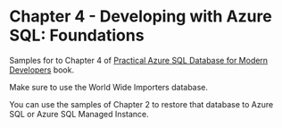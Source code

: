 # Chapter 4 - Developing with Azure SQL: Foundations

Samples for to Chapter 4 of [Practical Azure SQL Database for Modern Developers](https://www.apress.com/gp/book/9781484263693) book.

Make sure to use the World Wide Importers database.

You can use the samples of Chapter 2 to restore that database to Azure SQL or Azure SQL Managed Instance.